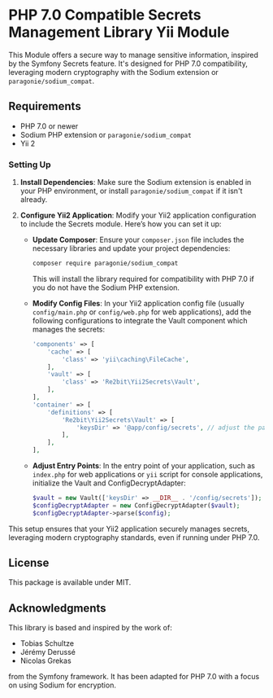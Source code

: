 # PHP 7.0 Compatible Secrets Management Library Yii Module

This Module offers a secure way to manage sensitive information, inspired by the Symfony Secrets feature. 
It's designed for PHP 7.0 compatibility, leveraging modern cryptography with the Sodium extension or `paragonie/sodium_compat`.

## Requirements

- PHP 7.0 or newer
- Sodium PHP extension or `paragonie/sodium_compat`
- Yii 2


### Setting Up

1. **Install Dependencies**: Make sure the Sodium extension is enabled in your PHP environment, or install `paragonie/sodium_compat` if it isn't already.

2. **Configure Yii2 Application**: Modify your Yii2 application configuration to include the Secrets module. Here’s how you can set it up:

    - **Update Composer**:
      Ensure your `composer.json` file includes the necessary libraries and update your project dependencies:
      ```bash
      composer require paragonie/sodium_compat
      ```
      This will install the library required for compatibility with PHP 7.0 if you do not have the Sodium PHP extension.

    - **Modify Config Files**:
      In your Yii2 application config file (usually `config/main.php` or `config/web.php` for web applications), add the following configurations to integrate the Vault component which manages the secrets:
      ```php
      'components' => [
          'cache' => [
              'class' => 'yii\caching\FileCache',
          ],
          'vault' => [
              'class' => 'Re2bit\Yii2Secrets\Vault',
          ],
      ],
      'container' => [
          'definitions' => [
              'Re2bit\Yii2Secrets\Vault' => [
                  'keysDir' => '@app/config/secrets', // adjust the path as needed
              ],
          ],
      ],
      ```

    - **Adjust Entry Points**:
      In the entry point of your application, such as `index.php` for web applications or `yii` script for console applications, initialize the Vault and ConfigDecryptAdapter:
      ```php
      $vault = new Vault(['keysDir' => __DIR__ . '/config/secrets']);
      $configDecryptAdapter = new ConfigDecryptAdapter($vault);
      $configDecryptAdapter->parse($config);
      ```


This setup ensures that your Yii2 application securely manages secrets, leveraging modern cryptography standards, even if running under PHP 7.0.

## License

This package is available under MIT.

## Acknowledgments

This library is based and inspired by the work of:

- Tobias Schultze
- Jérémy Derussé
- Nicolas Grekas

from the Symfony framework. It has been adapted for PHP 7.0 with a focus on using Sodium for encryption.

